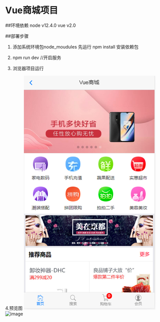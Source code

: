 # Vue商城项目

##环境依赖
node v12.4.0
vue v2.0 

##部署步骤
1. 添加系统环境包node_moudules
    先运行 npm install 安装依赖包

2. npm run dev  //开启服务

3. 浏览器项目运行

4.预览图
![image](https://github.com/Bebe-gu/Vue-cms/blob/master/1.png?raw=true) ![image](https://github.com/Bebe-gu/Vue-cms/blob/master/demo.gif?raw=true)
